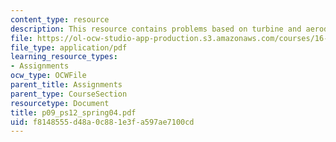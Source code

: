 ```yaml
---
content_type: resource
description: This resource contains problems based on turbine and aerodynamic performance.
file: https://ol-ocw-studio-app-production.s3.amazonaws.com/courses/16-01-unified-engineering-i-ii-iii-iv-fall-2005-spring-2006/f8148555d48a0c881e3fa597ae7100cd_p09_ps12_spring04.pdf
file_type: application/pdf
learning_resource_types:
- Assignments
ocw_type: OCWFile
parent_title: Assignments
parent_type: CourseSection
resourcetype: Document
title: p09_ps12_spring04.pdf
uid: f8148555-d48a-0c88-1e3f-a597ae7100cd
---
```

